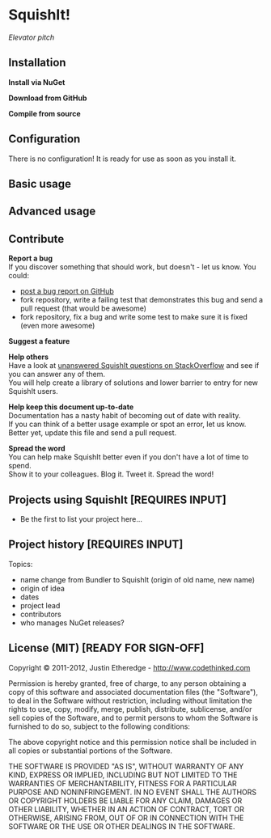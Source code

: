 SquishIt!
=
*Elevator pitch*

Installation
-
**Install via NuGet**<br />

**Download from GitHub**<br />

**Compile from source**<br />

Configuration
-
There is no configuration! It is ready for use as soon as you install it.

Basic usage
-

Advanced usage
-

Contribute
- 
**Report a bug**<br />
If you discover something that should work, but doesn't - let us know. You could:

* [post a bug report on GitHub](https://github.com/jetheredge/SquishIt/issues/new)
* fork repository, write a failing test that demonstrates this bug and send a pull request (that would be awesome)
* fork repository, fix a bug and write some test to make sure it is fixed (even more awesome)

**Suggest a feature**<br />


**Help others**<br />
Have a look at [unanswered SquishIt questions on StackOverflow](http://stackoverflow.com/questions/tagged/squishit?sort=unanswered&pagesize=30) and see if you can answer any of them.<br />
You will help create a library of solutions and lower barrier to entry for new SquishIt users.

**Help keep this document up-to-date**<br />
Documentation has a nasty habit of becoming out of date with reality.<br />
If you can think of a better usage example or spot an error, let us know.<br />
Better yet, update this file and send a pull request.

**Spread the word**<br />
You can help make SquishIt better even if you don't have a lot of time to spend.<br />
Show it to your colleagues. Blog it. Tweet it. Spread the word!

Projects using SquishIt [REQUIRES INPUT]
-
* Be the first to list your project here... 

Project history [REQUIRES INPUT]
-
Topics:

* name change from Bundler to SquishIt (origin of old name, new name)
* origin of idea
* dates
* project lead
* contributors
* who manages NuGet releases?

License (MIT) [READY FOR SIGN-OFF]
-
Copyright © 2011-2012, Justin Etheredge - http://www.codethinked.com

Permission is hereby granted, free of charge, to any person obtaining a copy of 
this software and associated documentation files (the "Software"), to deal in the 
Software without restriction, including without limitation the rights to use, copy, 
modify, merge, publish, distribute, sublicense, and/or sell copies of the Software, 
and to permit persons to whom the Software is furnished to do so, subject to the 
following conditions:

The above copyright notice and this permission notice shall be included in all 
copies or substantial portions of the Software.

THE SOFTWARE IS PROVIDED "AS IS", WITHOUT WARRANTY OF ANY KIND, EXPRESS OR IMPLIED, 
INCLUDING BUT NOT LIMITED TO THE WARRANTIES OF MERCHANTABILITY, FITNESS FOR A 
PARTICULAR PURPOSE AND NONINFRINGEMENT. IN NO EVENT SHALL THE AUTHORS OR COPYRIGHT 
HOLDERS BE LIABLE FOR ANY CLAIM, DAMAGES OR OTHER LIABILITY, WHETHER IN AN ACTION OF 
CONTRACT, TORT OR OTHERWISE, ARISING FROM, OUT OF OR IN CONNECTION WITH THE SOFTWARE 
OR THE USE OR OTHER DEALINGS IN THE SOFTWARE.